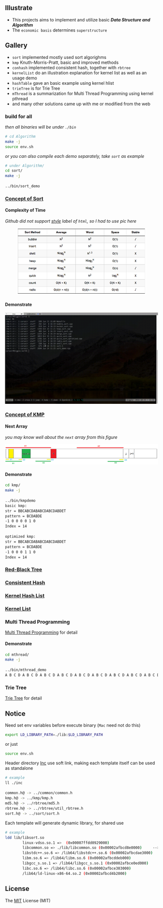 ## Illustrate
- This projects aims to implement and utilize basic _**Data Structure and Algorithm**_
- The `economic basis` determines `superstructure`

## Gallery
- `sort` implemented mostly used sort algorighms
- `kmp` Knuth-Morris-Pratt, basic and improved methods
- `conhash` implemented consistent hash, together with `rbtree`
- `kernelList` do an illustration explanation for kernel list as well as an usage demo
- `hashTable` gave an basic example using kernel hlist
- `trieTree` is for Trie Tree
- `mThread` is a summarization for Multi Thread Programming using kernel pthread
- and many other solutions came up with me or modified from the web

### build for all
_then all binaries will be under `./bin`_

```bash
# cd Algorithm
make -j
source env.sh
```
_or you can also compile each demo separately, take `sort` as example_

```bash
# under Algorithm/
cd sort/
make -j

../bin/sort_demo
```

### [Concept of Sort](./sort)
#### Complexity of Time
_Github did not support [style](./history/sort_table.md) label of `html`, so I had to use pic here_
<div align=center><img src="./res/sort_table.png" width=85%></div>

#### Demonstrate
![](./res/sortdemo.gif)

### [Concept of KMP](./kmp)
#### Next Array
_you may know well about the `next` array from this figure_

![](./res/next.png)

#### Demonstrate
```bash
cd kmp/
make -j

../bin/kmpdemo
basic kmp:
str = BBCABCDABABCDABCDABDET
pattern = BCDABDE
-1 0 0 0 0 1 0
Index = 14

optimized kmp:
str = BBCABCDABABCDABCDABDET
pattern = BCDABDE
-1 0 0 0 1 1 0
Index = 14
```

### [Red-Black Tree](./rbtree)
### [Consistent Hash](./conhash)
### [Kernel Hash List](./hashTable)
### [Kernel List](./kernelList)
### Multi Thread Programming
[Multi Thread Programming](./mThread) for detail

#### Demonstrate
```bash
cd mthread/
make -j

../bin/mthread_demo
A B C D A B C D A B C D A B C D A B C D A B C D A B C D A B C D A B C D A B C D
```

### Trie Tree
[Trie Tree](./trieTree) for detail

## Notice
Need set env variables before execute binary (`Mac` need not do this)

```bash
export LD_LIBRARY_PATH=./lib:$LD_LIBRARY_PATH
```
or just

```bash
source env.sh
```

Header directory [Inc](./inc) use soft link, making each template itself can be used as standalone

```bash
# example
ll ./inc

common.h@ -> ../common/common.h
kmp.h@ -> ../kmp/kmp.h
md5.h@ -> ../rbtree/md5.h
rbtree.h@ -> ../rbtree/util_rbtree.h
sort.h@ -> ../sort/sort.h
```

Each template will generate dynamic library, for shared use

```bash
# example
ldd lib/libsort.so
        linux-vdso.so.1 =>  (0x00007ffdd0929000)
        libcommon.so => ./lib/libcommon.so (0x00002afbcd8e0000)     --> mylib
        libstdc++.so.6 => /lib64/libstdc++.so.6 (0x00002afbcdae3000)
        libm.so.6 => /lib64/libm.so.6 (0x00002afbcddeb000)
        libgcc_s.so.1 => /lib64/libgcc_s.so.1 (0x00002afbce0ed000)
        libc.so.6 => /lib64/libc.so.6 (0x00002afbce303000)
        /lib64/ld-linux-x86-64.so.2 (0x00002afbcd4b2000)
```

## License
The [MIT](./LICENSE.txt) License (MIT)